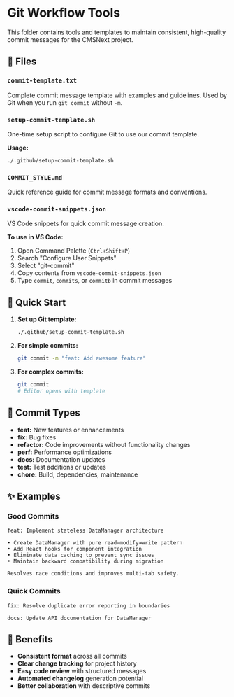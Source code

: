 # Git Workflow Tools

This folder contains tools and templates to maintain consistent, high-quality commit messages for the CMSNext project.

## 📁 Files

### `commit-template.txt`
Complete commit message template with examples and guidelines. Used by Git when you run `git commit` without `-m`.

### `setup-commit-template.sh`
One-time setup script to configure Git to use our commit template.

**Usage:**
```bash
./.github/setup-commit-template.sh
```

### `COMMIT_STYLE.md`
Quick reference guide for commit message formats and conventions.

### `vscode-commit-snippets.json`
VS Code snippets for quick commit message creation. 

**To use in VS Code:**
1. Open Command Palette (`Ctrl+Shift+P`)
2. Search "Configure User Snippets"
3. Select "git-commit"
4. Copy contents from `vscode-commit-snippets.json`
5. Type `commit`, `commits`, or `commitb` in commit messages

## 🚀 Quick Start

1. **Set up Git template:**
   ```bash
   ./.github/setup-commit-template.sh
   ```

2. **For simple commits:**
   ```bash
   git commit -m "feat: Add awesome feature"
   ```

3. **For complex commits:**
   ```bash
   git commit
   # Editor opens with template
   ```

## 📝 Commit Types

- **feat:** New features or enhancements
- **fix:** Bug fixes  
- **refactor:** Code improvements without functionality changes
- **perf:** Performance optimizations
- **docs:** Documentation updates
- **test:** Test additions or updates
- **chore:** Build, dependencies, maintenance

## ✨ Examples

### Good Commits
```
feat: Implement stateless DataManager architecture

• Create DataManager with pure read→modify→write pattern
• Add React hooks for component integration  
• Eliminate data caching to prevent sync issues
• Maintain backward compatibility during migration

Resolves race conditions and improves multi-tab safety.
```

### Quick Commits
```
fix: Resolve duplicate error reporting in boundaries
```

```
docs: Update API documentation for DataManager
```

## 🎯 Benefits

- **Consistent format** across all commits
- **Clear change tracking** for project history
- **Easy code review** with structured messages
- **Automated changelog** generation potential
- **Better collaboration** with descriptive commits